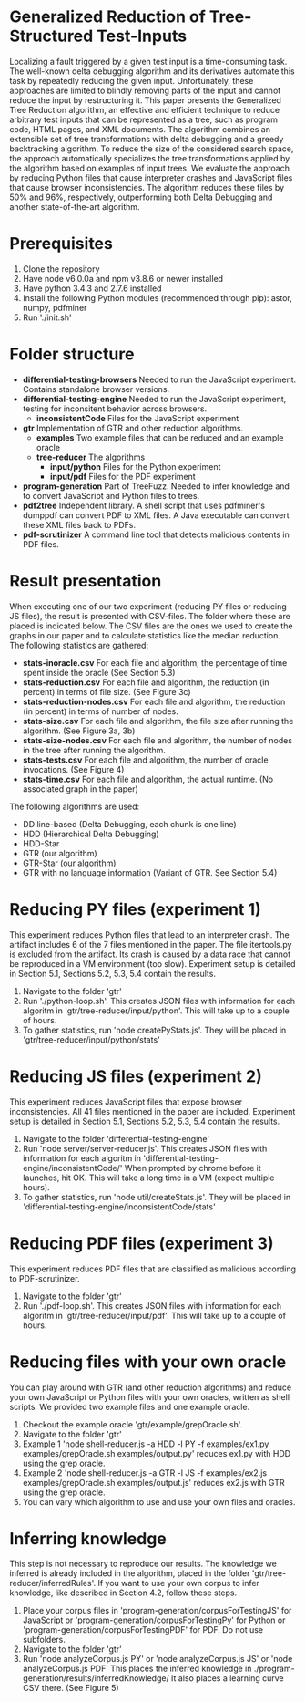 Generalized Reduction of Tree-Structured Test-Inputs
====================================================
Localizing a fault triggered by a given test input is a time-consuming
task. The well-known delta debugging algorithm and its derivatives
automate this task by repeatedly reducing the given input. Unfortunately,
these approaches are limited to blindly removing parts
of the input and cannot reduce the input by restructuring it. This
paper presents the Generalized Tree Reduction algorithm, an effective
and efficient technique to reduce arbitrary test inputs that can
be represented as a tree, such as program code, HTML pages, and
XML documents. The algorithm combines an extensible set of tree
transformations with delta debugging and a greedy backtracking
algorithm. To reduce the size of the considered search space, the approach
automatically specializes the tree transformations applied by
the algorithm based on examples of input trees. We evaluate the approach
by reducing Python files that cause interpreter crashes and
JavaScript files that cause browser inconsistencies. The algorithm
reduces these files by 50% and 96%, respectively, outperforming
both Delta Debugging and another state-of-the-art algorithm.

Prerequisites
=============
1. Clone the repository
2. Have node v6.0.0a and npm v3.8.6 or newer installed
3. Have python 3.4.3 and 2.7.6 installed
4. Install the following Python modules (recommended through pip): astor, numpy, pdfminer
5. Run './init.sh'


Folder structure
================
- **differential-testing-browsers** Needed to run the JavaScript experiment. Contains standalone browser versions.
- **differential-testing-engine** Needed to run the JavaScript experiment, 
  testing for inconsitent behavior across browsers. 
  - **inconsistentCode** Files for the JavaScript experiment
- **gtr** Implementation of GTR and other reduction algorithms.
  - **examples** Two example files that can be reduced and an example oracle
  - **tree-reducer** The algorithms
    - **input/python** Files for the Python experiment
    - **input/pdf** Files for the PDF experiment
- **program-generation** Part of TreeFuzz. Needed to infer knowledge
  and to convert JavaScript and Python files to trees.
- **pdf2tree** Independent library. A shell script that uses pdfminer's dumppdf can convert PDF to XML files. A Java executable
  can convert these XML files back to PDFs.
- **pdf-scrutinizer** A command line tool that detects malicious contents in PDF files.
  
Result presentation
===================
When executing one of our two experiment (reducing PY files or reducing JS files), the result
is presented with CSV-files. The folder where these are placed is indicated below. The CSV
files are the ones we used to create the graphs in our paper and to calculate statistics like
the median reduction. The following statistics are gathered:
- **stats-inoracle.csv** For each file and algorithm, the percentage of time spent inside the oracle (See Section 5.3)
- **stats-reduction.csv** For each file and algorithm, the reduction (in percent) in terms of file size. (See Figure 3c)
- **stats-reduction-nodes.csv** For each file and algorithm, the reduction (in percent) in terms of number of nodes.
- **stats-size.csv** For each file and algorithm, the file size after running the algorithm. (See Figure 3a, 3b)
- **stats-size-nodes.csv** For each file and algorithm, the number of nodes in the tree after running the algorithm.
- **stats-tests.csv** For each file and algorithm, the number of oracle invocations. (See Figure 4)
- **stats-time.csv** For each file and algorithm, the actual runtime. (No associated graph in the paper)

The following algorithms are used:
- DD line-based (Delta Debugging, each chunk is one line)
- HDD (Hierarchical Delta Debugging)
- HDD-Star
- GTR (our algorithm)
- GTR-Star (our algorithm)
- GTR with no language information (Variant of GTR. See Section 5.4)

Reducing PY files (experiment 1)
================================
This experiment reduces Python files that lead to an interpreter crash. The artifact includes 6 of the 7 files
mentioned in the paper. The file itertools.py is excluded from the artifact. Its crash is caused by a data race
that cannot be reproduced in a VM environment (too slow). Experiment setup is detailed in Section 5.1,
Sections 5.2, 5.3, 5.4 contain the results.

1. Navigate to the folder 'gtr'
2. Run './python-loop.sh'. This creates JSON files with information for each algoritm in 'gtr/tree-reducer/input/python'. This will take up to a couple of hours.
3. To gather statistics, run 'node createPyStats.js'. They will be placed in 'gtr/tree-reducer/input/python/stats'


Reducing JS files (experiment 2)
================================
This experiment reduces JavaScript files that expose browser inconsistencies. All 41 files mentioned in the paper
are included. Experiment setup is detailed in Section 5.1, Sections 5.2, 5.3, 5.4 contain the results.

1. Navigate to the folder 'differential-testing-engine'
2. Run 'node server/server-reducer.js'. This creates JSON files with information for each algoritm in 'differential-testing-engine/inconsistentCode/'
   When prompted by chrome before it launches, hit OK. This will take a long time in a VM (expect multiple hours).
3. To gather statistics, run 'node util/createStats.js'. They will be placed in 'differential-testing-engine/inconsistentCode/stats'

Reducing PDF files (experiment 3)
================================
This experiment reduces PDF files that are classified as malicious according to PDF-scrutinizer.

1. Navigate to the folder 'gtr'
2. Run './pdf-loop.sh'. This creates JSON files with information for each algoritm in 'gtr/tree-reducer/input/pdf'. This will take up to a couple of hours.


Reducing files with your own oracle
===================================
You can play around with GTR (and other reduction algorithms) and reduce your own JavaScript
or Python files with your own oracles, written as shell scripts. We provided two example files
and one example oracle.

1. Checkout the example oracle 'gtr/example/grepOracle.sh'.
2. Navigate to the folder 'gtr'
3. Example 1 'node shell-reducer.js -a HDD -l PY -f examples/ex1.py examples/grepOracle.sh examples/output.py' reduces ex1.py with HDD using the grep oracle.
4. Example 2 'node shell-reducer.js -a GTR -l JS -f examples/ex2.js examples/grepOracle.sh examples/output.js' reduces ex2.js with GTR using the grep oracle.
5. You can vary which algorithm to use and use your own files and oracles.


Inferring knowledge
===================
This step is not necessary to reproduce our results. The knowledge we inferred is already included
in the algorithm, placed in the folder 'gtr/tree-reducer/inferredRules'. If you want to use your own
corpus to infer knowledge, like described in Section 4.2, follow these steps.

1. Place your corpus files in 'program-generation/corpusForTestingJS' for JavaScript or 'program-generation/corpusForTestingPy' for Python
   or 'program-generation/corpusForTestingPDF' for PDF. Do not use subfolders.
2. Navigate to the folder 'gtr'
3. Run 'node analyzeCorpus.js PY' or 'node analyzeCorpus.js JS' or 'node analyzeCorpus.js PDF'
   This places the inferred knowledge in ./program-generation/results/inferredKnowledge/
   It also places a learning curve CSV there. (See Figure 5)